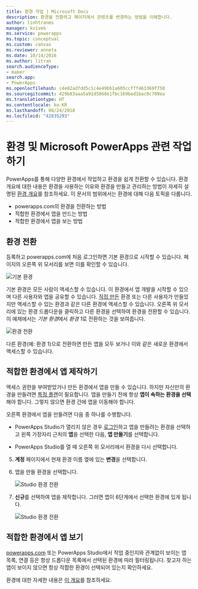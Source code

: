 ```yaml
---
title: 환경 작업 | Microsoft Docs
description: 환경을 전환하고 페이지에서 콘텐츠를 변경하는 방법을 이해합니다.
author: linhtranms
manager: kvivek
ms.service: powerapps
ms.topic: conceptual
ms.custom: canvas
ms.reviewer: anneta
ms.date: 10/14/2016
ms.author: litran
search.audienceType:
- maker
search.app:
- PowerApps
ms.openlocfilehash: c4e02adfdd5c1c4e49bb1a605ccfff463369f750
ms.sourcegitcommit: 429b83aaa5a91d5868e1fbc169bed1bac0c709ea
ms.translationtype: HT
ms.contentlocale: ko-KR
ms.lasthandoff: 08/24/2018
ms.locfileid: "42835293"
---
```

# <a name="working-with-environments-and-microsoft-powerapps"></a>환경 및 Microsoft PowerApps 관련 작업하기
PowerApps를 통해 다양한 환경에서 작업하고 환경을 쉽게 전환할 수 있습니다. 환경 개요에 대한 내용은 환경을 사용하는 이유와 환경을 만들고 관리하는 방법이 자세히 설명된 [환경 개요](../../administrator/environments-overview.md)를 참조하세요. 이 문서의 범위에서는 환경에 대해 다음 토픽을 다룹니다.

* powerapps.com의 환경을 전환하는 방법
* 적합한 환경에서 앱을 만드는 방법
* 적합한 환경에서 앱을 보는 방법

## <a name="switch-the-environment"></a>환경 전환
등록하고 powerapps.com에 처음 로그인하면 기본 환경으로 시작할 수 있습니다. 페이지의 오른쪽 위 모서리를 보면 이를 확인할 수 있습니다.

![기본 환경](./media/working-with-environments/env-dropdown.png)

기본 환경은 모든 사람이 액세스할 수 있습니다. 이 환경에서 앱 개발을 시작할 수 있으며 다른 사용자와 앱을 공유할 수 있습니다. [직접 만든](../../administrator/environments-administration.md) 환경 또는 다른 사용자가 만들었지만 액세스할 수 있는 환경과 같은 다른 환경에 액세스할 수 있습니다. 오른쪽 위 모서리에 있는 환경 드롭다운을 클릭하고 다른 환경을 선택하여 환경을 전환할 수 있습니다. 이 예제에서는 *기본 환경*에서 *환경 1*로 전환하는 것을 보여줍니다.

![환경 전환](./media/working-with-environments/switch-env.png)

다른 환경(예: 환경 1)으로 전환하면 만든 앱을 모두 보거나 이와 같은 새로운 환경에서 액세스할 수 있습니다.

## <a name="create-apps-in-the-right-environment"></a>적합한 환경에서 앱 제작하기
액세스 권한을 부여받았거나 만든 환경에서 앱을 만들 수 있습니다. 하지만 자신만의 환경을 만들려면 [특정 플랜](../../administrator/pricing-billing-skus.md)이 필요합니다. 앱을 만들기 전에 항상 **앱이 속하는 환경을 선택**해야 합니다. 그렇지 않으면 환경 간에 앱을 이동해야 합니다.

오른쪽 환경에서 앱을 만들려면 다음 중 하나를 수행합니다.

- PowerApps Studio가 열리지 않은 경우 [로그인](http://web.powerapps.com?utm_source=padocs&utm_medium=linkinadoc&utm_campaign=referralsfromdoc)하고 앱을 만들려는 환경을 선택하고 왼쪽 가장자리 근처의 **앱**을 선택한 다음, **앱 만들기**를 선택합니다.

- PowerApps Studio를 열 때 오른쪽 위 모서리에서 환경을 다시 선택합니다.

5. **계정** 페이지에서 현재 환경 이름 옆에 있는 **변경**을 선택합니다.

6. 앱을 만들 환경을 선택합니다.

    ![Studio 환경 전환](./media/working-with-environments/studio-env-dropdown2.PNG)

7. **신규**를 선택하여 앱을 제작합니다. 그러면 앱이 6단계에서 선택한 환경에 있게 됩니다.

    ![Studio 환경 전환](./media/working-with-environments/new-app.PNG)

## <a name="view-apps-in-the-right-environment"></a>적합한 환경에서 앱 보기
[powerapps.com](http://web.powerapps.com?utm_source=padocs&utm_medium=linkinadoc&utm_campaign=referralsfromdoc) 또는 PowerApps Studio에서 작업 중인지와 관계없이 보이는 앱 목록, 연결 등은 항상 드롭다운 목록에서 선택된 환경에 따라 필터링됩니다. 찾고자 하는 앱이 보이지 않으면 항상 적합한 환경이 선택되어 있는지 확인하세요.

환경에 대한 자세한 내용은 [이 개요](../../administrator/environments-overview.md)를 참조하세요.
